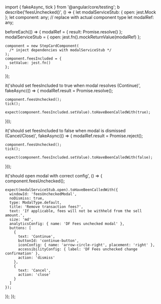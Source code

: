 import { fakeAsync, tick } from '@angular/core/testing';
b
describe('feesUnchecked()', () => {
  let modalServiceStub: { open: jest.Mock };
  let component: any; // replace with actual component type
  let modalRef: any;

  beforeEach(() => {
    modalRef = {
      result: Promise.resolve()
    };
    modalServiceStub = {
      open: jest.fn().mockReturnValue(modalRef)
    };

    component = new StepCardComponent(
      /* inject dependencies with modalServiceStub */
    );
    component.feesIncluded = {
      setValue: jest.fn()
    };
  });

  it('should set feesIncluded to true when modal resolves (Continue)', fakeAsync(() => {
    modalRef.result = Promise.resolve();

    component.feesUnchecked();
    tick();

    expect(component.feesIncluded.setValue).toHaveBeenCalledWith(true);
  }));

  it('should set feesIncluded to false when modal is dismissed (Cancel/Close)', fakeAsync(() => {
    modalRef.result = Promise.reject();

    component.feesUnchecked();
    tick();

    expect(component.feesIncluded.setValue).toHaveBeenCalledWith(false);
  }));

  it('should open modal with correct config', () => {
    component.feesUnchecked();

    expect(modalServiceStub.open).toHaveBeenCalledWith({
      windowId: 'feesUncheckedModal',
      noDismiss: true,
      type: ModalType.default,
      title: 'Remove transaction fees?',
      text: 'If applicable, fees will not be withheld from the sell amount.',
      size: 'md',
      analyticsConfig: { name: 'DF Fees unchecked modal' },
      buttons: [
        {
          text: 'Continue',
          buttonId: 'continue-button',
          iconConfig: { name: 'arrow-circle-right', placement: 'right' },
          accessibilityConfig: { label: 'DF Fees unchecked change confirmation' },
          action: 'dismiss'
        },
        {
          text: 'Cancel',
          action: 'close'
        }
      ]
    });
  });
});